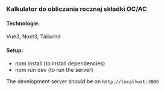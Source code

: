### Kalkulator do obliczania rocznej składki OC/AC

#### Technologie:
Vue3, Nuxt3, Tailwind

#### Setup:
- npm install (to install dependencies)
- npm run dev (to run the server)

The development server should be on `http://localhost:3000`